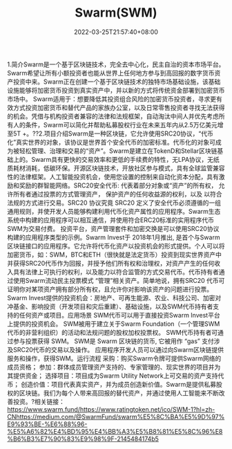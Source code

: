 ﻿---
weight: 
title: "Swarm(SWM)"
description: "Swarm是一个基于区块链技术，完全去中心化，民主自治的资本市场平台"
date: 2022-03-25T21:57:40+08:00
lastmod: 2022-03-25T16:45:40+08:00
draft: false
authors: ["Metabd"]
featuredImage: "swarmswm.webp"
link: ""
tags: ["数字代币","Swarm(SWM)"]
categories: ["navigation"]
navigation: ["数字代币"]
lightgallery: true
toc: true
pinned: false
recommend: false
recommend1: false
---
1.简介Swarm是一个基于区块链技术，完全去中心化，民主自治的资本市场平台。Swarm希望让所有小额投资者也能从世界上任何地方参与到高回报的数字货币资产投资中来。Swarm正在创建一个基于区块链技术的独特市场基础设施，该基础设施能够将加密货币投资到真实资产中，并以新的方式将传统资金部署到加密货币市场中。 Swarm适用于：想要降低其投资组合风险的加密货币投资者，寻求更有效方式投资加密货币和替代产品的家族办公室，以及日常零售投资者寻找无法获得的机会。凭借与机构投资者兼容的法律和法规框架，自动淘汰中间人并优先考虑所有人的条件，Swarm可以简化并帮助私募股权行业在未来五年内从2.5万亿美元增至5T +。??2.项目介绍Swarm是一种区块链，它允许使用SRC20协议，“代币化”真实世界的对象，该协议是世界首个安全代币的加密标准。代币化的对象可成为被轻松管理、治理和交易的“资产”。Swarm是建立在TokenD和Stellar区块链基础上的。Swarm具有更快的交易效率和更低的手续费的特性，无LPA协议，无纸质耗材消耗，低碳环保。开源区块链技术，开放社区参与模式，具有全球监管兼容性的法律框架。人工智能投资机会，使用您设置的控制来自动化资本分配，具有激励和奖励的群智能网络。SRC20安全代币:
代表着部分对象或“资产”的所有权，
允许所有者通过投票的方式管理资产，
保护资产的任何收益源的权利，以及
以符合法规的方式进行交易。SRC20 协议究竟
SRC20 定义了安全代币必须遵循的一组通用规则，并使开发人员能够构建利用代币化资产属性的应用程序。Swarm生态系统中构建的应用程序可以相互通信，并使用符合ERC20标准的实用程序代币SWM为交易付费。 投资平台，资产管理套件和加密交换是可以使用SRC20协议构建的应用程序类型的示例。Swarm Invest于 2018年1月推出, 是首个与Swarm区块链接口的应用程序。它允许将代币化资产以投资机会的形式提供。个人可以将加密货币，如：SWM，BTC和ETH（很快就是法定货币）投资到现实世界资产中并获得SRC20代币作为回报，并授予他们所有权和治理权，对资产产生的任何收入具有法律上可执行的权利，以及能力以符合监管的方式交易代币。代币持有者通过使用Swarm流动民主投票模式 “管理”相关资产。简单地说，拥有SRC20 代币可证明你对某项资产拥有部分所有权，且允许你对影响该资产的问题进行投票。Swarm Invest提供的投资机会：房地产、可再生能源、农业、科技公司、加密对冲基金、影响投资（开发项目和灾后重建）、基础设施，以及SWM代币持有者支持的任何资产或项目。应用场景
SWM代币可以用于直接投资Swarm Invest平台上提供的投资机会。
SWM被用于建立关于Swarm Foundation（一个管理SWM代币的非营利组织）的活动和法规问题的股权加权投票权。
SWM代币持有者可通过参与投票获得 SWM。
SWM是 Swarm 区块链的货币, 它被用作 “gas” 支付涉及SRC20代币的交易以及操作。
应用程序开发人员可以通过向Swarm区块链提供服务和操作，获得SWM。运行流程
采购：购买Swarm令牌可提供Swarm网络的成员资格；
参加：群体成员管理资产支持的、专家管理的、现实世界的项目并为其提供资金；
选择项目：项目成为Swarm Utility Network上可交易的资产支持代币；
创造价值：项目代表真实资产，并为成员创造新价值。Swarm是提供私募股权的区块链。我们为每个人带来高回报的替代资产，并通过使用人工智能来不断改善投资。?相关链接：https://www.swarm.fund/https://www.ratingtoken.net/ico/SWM-1?hl=zh-CNhttps://medium.com/@SwarmFund/swarm%E5%8C%BA%E5%9D%97%E9%93%BE-%E6%88%96-%E5%A6%82%E4%BD%95%E4%BB%A3%E5%B8%81%E5%8C%96%E8%B6%B3%E7%90%83%E9%98%9F-2145484174b5
